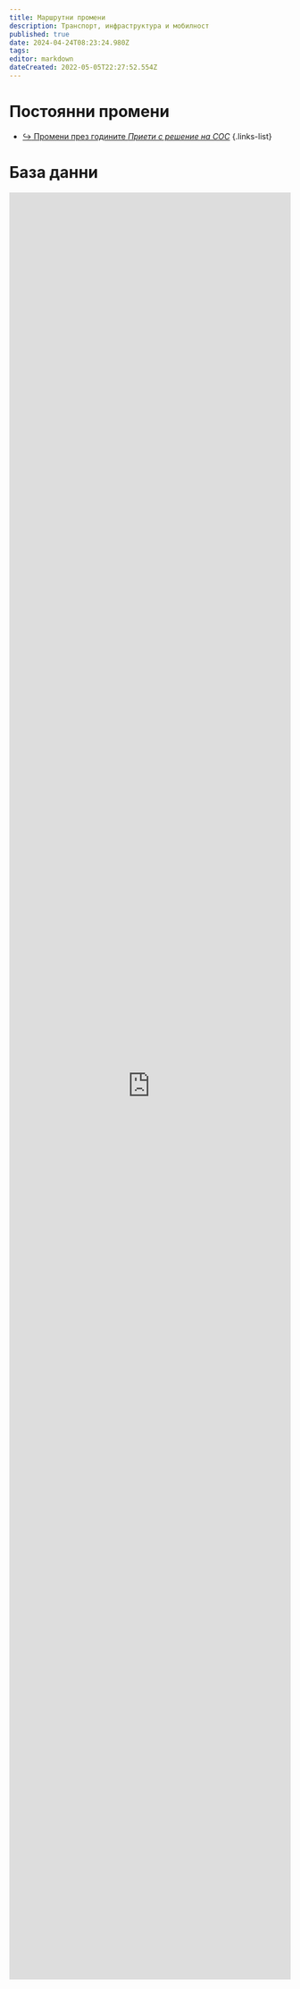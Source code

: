 ```yaml
---
title: Маршрутни промени
description: Транспорт, инфраструктура и мобилност
published: true
date: 2024-04-24T08:23:24.980Z
tags: 
editor: markdown
dateCreated: 2022-05-05T22:27:52.554Z
---
```


# Постоянни промени
- [:arrow_right_hook: Промени през годините  *Приети с решение на СОС*](/bg/public-transport/route-changes/year-by-year)
{.links-list}

# База данни
<iframe src="https://trinmo.walnutphp.com/events" title="Разписания" scrolling="no" frameborder="0" style="width: 100%; min-height: 80vh"></iframe>